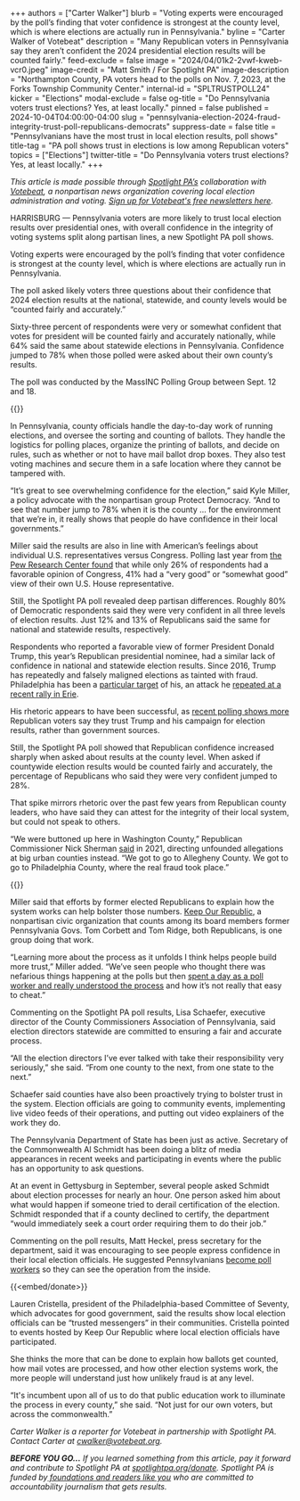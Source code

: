 +++
authors = ["Carter Walker"]
blurb = "Voting experts were encouraged by the poll’s finding that voter confidence is strongest at the county level, which is where elections are actually run in Pennsylvania."
byline = "Carter Walker of Votebeat"
description = "Many Republican voters in Pennsylvania say they aren’t confident the 2024 presidential election results will be counted fairly."
feed-exclude = false
image = "2024/04/01k2-2vwf-kweb-vcr0.jpeg"
image-credit = "Matt Smith / For Spotlight PA"
image-description = "Northampton County, PA voters head to the polls on Nov. 7, 2023, at the Forks Township Community Center."
internal-id = "SPLTRUSTPOLL24"
kicker = "Elections"
modal-exclude = false
og-title = "Do Pennsylvania voters trust elections? Yes, at least locally."
pinned = false
published = 2024-10-04T04:00:00-04:00
slug = "pennsylvania-election-2024-fraud-integrity-trust-poll-republicans-democrats"
suppress-date = false
title = "Pennsylvanians have the most trust in local election results, poll shows"
title-tag = "PA poll shows trust in elections is low among Republican voters"
topics = ["Elections"]
twitter-title = "Do Pennsylvania voters trust elections? Yes, at least locally."
+++

<em>This article is made possible through </em><a href="https://www.spotlightpa.org/"><em>Spotlight PA’s</em></a><em> collaboration with </em><a href="https://www.votebeat.org/"><em>Votebeat</em></a><em>, a nonpartisan news organization covering local election administration and voting. </em><a href="https://www.votebeat.org/newsletters/"><em>Sign up for Votebeat&#39;s free newsletters here</em></a><em>.</em>

HARRISBURG — Pennsylvania voters are more likely to trust local election results over presidential ones, with overall confidence in the integrity of voting systems split along partisan lines, a new Spotlight PA poll shows.

Voting experts were encouraged by the poll’s finding that voter confidence is strongest at the county level, which is where elections are actually run in Pennsylvania.

The poll asked likely voters three questions about their confidence that 2024 election results at the national, statewide, and county levels would be “counted fairly and accurately.”

Sixty-three percent of respondents were very or somewhat confident that votes for president will be counted fairly and accurately nationally, while 64% said the same about statewide elections in Pennsylvania. Confidence jumped to 78% when those polled were asked about their own county’s results. <strong></strong>

The poll was conducted by the MassINC Polling Group between Sept. 12 and 18.

{{<flourish src="visualisation/19554648" >}}

In Pennsylvania, county officials handle the day-to-day work of running elections, and oversee the sorting and counting of ballots. They handle the logistics for polling places, organize the printing of ballots, and decide on rules, such as whether or not to have mail ballot drop boxes. They also test voting machines and secure them in a safe location where they cannot be tampered with.

“It’s great to see overwhelming confidence for the election,” said Kyle Miller, a policy advocate with the nonpartisan group Protect Democracy. “And to see that number jump to 78% when it is the county … for the environment that we’re in, it really shows that people do have confidence in their local governments.”

Miller said the results are also in line with American’s feelings about individual U.S. representatives versus Congress. Polling last year from <a href="https://www.pewresearch.org/politics/2023/09/19/how-americans-view-congress-the-president-state-and-local-political-leaders/">the Pew Research Center found</a> that while only 26% of respondents had a favorable opinion of Congress, 41% had a “very good” or “somewhat good” view of their own U.S. House representative.

Still, the Spotlight PA poll revealed deep partisan differences. Roughly 80% of Democratic respondents said they were very confident in all three levels of election results. Just 12% and 13% of Republicans said the same for national and statewide results, respectively.

Respondents who reported a favorable view of former President Donald Trump, this year’s Republican presidential nominee, had a similar lack of confidence in national and statewide election results. Since 2016, Trump has repeatedly and falsely maligned elections as tainted with fraud. Philadelphia has been a <a href="https://www.votebeat.org/pennsylvania/2024/09/09/philadelphia-voter-fraud-history-trump-false-election-claims/">particular target</a> of his, an attack he <a href="https://6abc.com/post/donald-trump-accuses-philadelphia-election-cheating-during-rally-erie-pennsylvania/15374318/">repeated at a recent rally in Erie</a>.

His rhetoric appears to have been successful, as <a href="https://apnews.com/article/trump-harris-election-2024-misinformation-451b4f6ebc4c82ac941521b9059500d8">recent polling shows more</a> Republican voters say they trust Trump and his campaign for election results, rather than government sources.

Still, the Spotlight PA poll showed that Republican confidence increased sharply when asked about results at the county level. When asked if countywide election results would be counted fairly and accurately, the percentage of Republicans who said they were very confident jumped to 28%. <strong></strong>

That spike mirrors rhetoric over the past few years from Republican county leaders, who have said they can attest for the integrity of their local system, but could not speak to others.

“We were buttoned up here in Washington County,” Republican Commissioner Nick Sherman <a href="https://www.observer-reporter.com/news/2021/jul/16/audit-the-vote-group-demands-election-review-in-washington-county/">said</a> in 2021, directing unfounded allegations at big urban counties instead. “We got to go to Allegheny County. We got to go to Philadelphia County, where the real fraud took place.”

{{<flourish src="visualisation/19554841" >}}

Miller said that efforts by former elected Republicans to explain how the system works can help bolster those numbers. <a href="https://keepourrepublic.org/who-we-are/">Keep Our Republic</a>, a nonpartisan civic organization that counts among its board members former Pennsylvania Govs. Tom Corbett and Tom Ridge, both Republicans, is one group doing that work.

“Learning more about the process as it unfolds I think helps people build more trust,” Miller added. “We’ve seen people who thought there was nefarious things happening at the polls but then <a href="https://www.spotlightpa.org/news/2023/11/judge-of-elections-polls-pennsylvania-voting-training-system-trust-fraud/">spent a day as a poll worker and really understood the process</a> and how it’s not really that easy to cheat.”

Commenting on the Spotlight PA poll results, Lisa Schaefer, executive director of the County Commissioners Association of Pennsylvania, said election directors statewide are committed to ensuring a fair and accurate process.

“All the election directors I’ve ever talked with take their responsibility very seriously,” she said. “From one county to the next, from one state to the next.”

Schaefer said counties have also been proactively trying to bolster trust in the system. Election officials are going to community events, implementing live video feeds of their operations, and putting out video explainers of the work they do.

The Pennsylvania Department of State has been just as active. Secretary of the Commonwealth Al Schmidt has been doing a blitz of media appearances in recent weeks and participating in events where the public has an opportunity to ask questions.

At an event in Gettysburg in September, several people asked Schmidt about election processes for nearly an hour. One person asked him about what would happen if someone tried to derail certification of the election. Schmidt responded that if a county declined to certify, the department “would immediately seek a court order requiring them to do their job.”

Commenting on the poll results, Matt Heckel, press secretary for the department, said it was encouraging to see people express confidence in their local election officials. He suggested Pennsylvanians <a href="https://www.spotlightpa.org/news/2024/09/pennsylvania-general-election-2024-how-to-be-poll-worker-guide">become poll workers</a> so they can see the operation from the inside.

{{<embed/donate>}}

Lauren Cristella, president of the Philadelphia-based Committee of Seventy, which advocates for good government, said the results show local election officials can be “trusted messengers” in their communities. Cristella pointed to events hosted by Keep Our Republic where local election officials have participated.

She thinks the more that can be done to explain how ballots get counted, how mail votes are processed, and how other election systems work, the more people will understand just how unlikely fraud is at any level.

“It&#39;s incumbent upon all of us to do that public education work to illuminate the process in every county,” she said. “Not just for our own voters, but across the commonwealth.”

<em>Carter Walker is a reporter for Votebeat in partnership with Spotlight PA. Contact Carter at </em><a href="mailto:cwalker@votebeat.org"><em>cwalker@votebeat.org</em></a><em>.</em>

<strong><em>BEFORE YOU GO…</em></strong><em> If you learned something from this article, pay it forward and contribute to Spotlight PA at </em><a href="https://www.spotlightpa.org/donate"><em>spotlightpa.org/donate</em></a><em>. Spotlight PA is funded by</em><a href="https://www.spotlightpa.org/support"><em> foundations and readers like you</em></a><em> who are committed to accountability journalism that gets results.</em>


